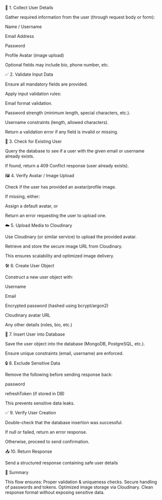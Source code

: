 📝 1. Collect User Details

Gather required information from the user (through request body or form):

Name / Username

Email Address

Password

Profile Avatar (image upload)

Optional fields may include bio, phone number, etc.

✅ 2. Validate Input Data

Ensure all mandatory fields are provided.

Apply input validation rules:

Email format validation.

Password strength (minimum length, special characters, etc.).

Username constraints (length, allowed characters).

Return a validation error if any field is invalid or missing.

🔎 3. Check for Existing User

Query the database to see if a user with the given email or username already exists.

If found, return a 409 Conflict response (user already exists).

🖼️ 4. Verify Avatar / Image Upload

Check if the user has provided an avatar/profile image.

If missing, either:

Assign a default avatar, or

Return an error requesting the user to upload one.

☁️ 5. Upload Media to Cloudinary

Use Cloudinary (or similar service) to upload the provided avatar.

Retrieve and store the secure image URL from Cloudinary.

This ensures scalability and optimized image delivery.

🛠️ 6. Create User Object

Construct a new user object with:

Username

Email

Encrypted password (hashed using bcrypt/argon2)

Cloudinary avatar URL

Any other details (roles, bio, etc.)

💾 7. Insert User into Database

Save the user object into the database (MongoDB, PostgreSQL, etc.).

Ensure unique constraints (email, username) are enforced.

🔒 8. Exclude Sensitive Data

Remove the following before sending response back:

password

refreshToken (if stored in DB)

This prevents sensitive data leaks.

✅ 9. Verify User Creation

Double-check that the database insertion was successful.

If null or failed, return an error response.

Otherwise, proceed to send confirmation.

📤 10. Return Response

Send a structured response containing safe user details

🚀 Summary

This flow ensures:
Proper validation & uniqueness checks.
Secure handling of passwords and tokens.
Optimized image storage via Cloudinary.
Clean response format without exposing sensitive data.